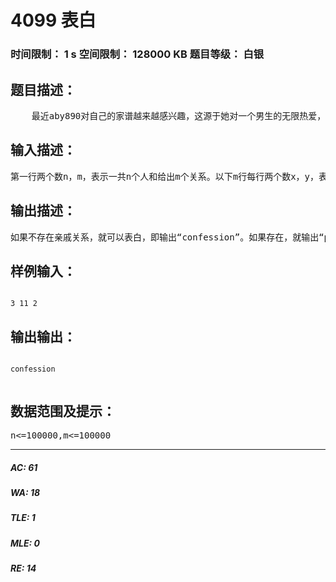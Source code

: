 # 4099 表白   
### 时间限制： 1 s     空间限制： 128000 KB     题目等级： 白银  
## 题目描述：  

<pre>
    最近aby890对自己的家谱越来越感兴趣，这源于她对一个男生的无限热爱，她害怕自己和那个男孩是近亲，所以她希望找到自己的家谱。    已知1代表aby890，n代表她喜欢的男生，现在给出aby890的亲戚关系图，求这两个人是否具有亲戚关系。
</pre>
  
  
## 输入描述：  

<pre>
第一行两个数n，m，表示一共n个人和给出m个关系。以下m行每行两个数x，y，表示x，y之间有亲戚关系。
</pre>
  
  
## 输出描述：  

<pre>
如果不存在亲戚关系，就可以表白，即输出“confession”。如果存在，就输出“please go home to sleep”。
</pre>
  
  
## 样例输入：  

<pre><code>
3 11 2
</code></pre>
  
  
## 输出输出：  

<pre><code>
confession

</code></pre>
  
  
## 数据范围及提示：  

<pre>
n<=100000,m<=100000
</pre>
  
  
***  

##### AC: 61  
##### WA: 18  
##### TLE: 1  
##### MLE: 0  
##### RE: 14  
